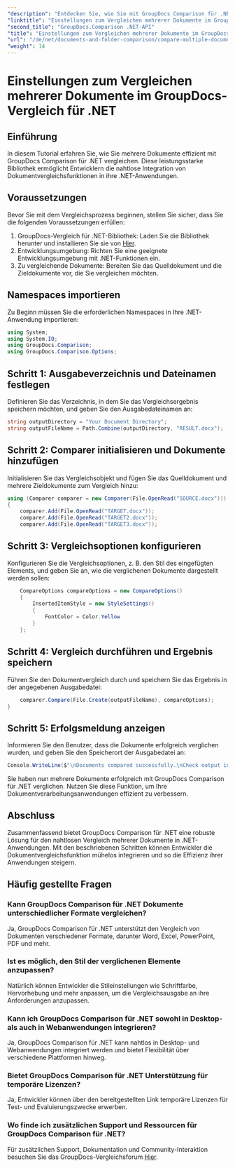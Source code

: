 ```yaml
---
"description": "Entdecken Sie, wie Sie mit GroupDocs Comparison für .NET mühelos mehrere Dokumente vergleichen. Folgen Sie unserer Schritt-für-Schritt-Anleitung für eine reibungslose Dokumentenverarbeitung."
"linktitle": "Einstellungen zum Vergleichen mehrerer Dokumente im GroupDocs-Vergleich für .NET"
"second_title": "GroupDocs.Comparison .NET-API"
"title": "Einstellungen zum Vergleichen mehrerer Dokumente im GroupDocs-Vergleich für .NET"
"url": "/de/net/documents-and-folder-comparison/compare-multiple-documents-settings-dotnet/"
"weight": 14
---
```


# Einstellungen zum Vergleichen mehrerer Dokumente im GroupDocs-Vergleich für .NET

## Einführung
In diesem Tutorial erfahren Sie, wie Sie mehrere Dokumente effizient mit GroupDocs Comparison für .NET vergleichen. Diese leistungsstarke Bibliothek ermöglicht Entwicklern die nahtlose Integration von Dokumentvergleichsfunktionen in ihre .NET-Anwendungen.
## Voraussetzungen
Bevor Sie mit dem Vergleichsprozess beginnen, stellen Sie sicher, dass Sie die folgenden Voraussetzungen erfüllen:
1. GroupDocs-Vergleich für .NET-Bibliothek: Laden Sie die Bibliothek herunter und installieren Sie sie von [Hier](https://releases.groupdocs.com/comparison/net/).
2. Entwicklungsumgebung: Richten Sie eine geeignete Entwicklungsumgebung mit .NET-Funktionen ein.
3. Zu vergleichende Dokumente: Bereiten Sie das Quelldokument und die Zieldokumente vor, die Sie vergleichen möchten.

## Namespaces importieren
Zu Beginn müssen Sie die erforderlichen Namespaces in Ihre .NET-Anwendung importieren:
```csharp
using System;
using System.IO;
using GroupDocs.Comparison;
using GroupDocs.Comparison.Options;
```
## Schritt 1: Ausgabeverzeichnis und Dateinamen festlegen
Definieren Sie das Verzeichnis, in dem Sie das Vergleichsergebnis speichern möchten, und geben Sie den Ausgabedateinamen an:
```csharp
string outputDirectory = "Your Document Directory";
string outputFileName = Path.Combine(outputDirectory, "RESULT.docx");
```
## Schritt 2: Comparer initialisieren und Dokumente hinzufügen
Initialisieren Sie das Vergleichsobjekt und fügen Sie das Quelldokument und mehrere Zieldokumente zum Vergleich hinzu:
```csharp
using (Comparer comparer = new Comparer(File.OpenRead("SOURCE.docx")))
{
    comparer.Add(File.OpenRead("TARGET.docx"));
    comparer.Add(File.OpenRead("TARGET2.docx"));
    comparer.Add(File.OpenRead("TARGET3.docx"));
```
## Schritt 3: Vergleichsoptionen konfigurieren
Konfigurieren Sie die Vergleichsoptionen, z. B. den Stil des eingefügten Elements, und geben Sie an, wie die verglichenen Dokumente dargestellt werden sollen:
```csharp
    CompareOptions compareOptions = new CompareOptions()
    {
        InsertedItemStyle = new StyleSettings()
        {
            FontColor = Color.Yellow
        }
    };
```
## Schritt 4: Vergleich durchführen und Ergebnis speichern
Führen Sie den Dokumentvergleich durch und speichern Sie das Ergebnis in der angegebenen Ausgabedatei:
```csharp
    comparer.Compare(File.Create(outputFileName), compareOptions);
}
```
## Schritt 5: Erfolgsmeldung anzeigen
Informieren Sie den Benutzer, dass die Dokumente erfolgreich verglichen wurden, und geben Sie den Speicherort der Ausgabedatei an:
```csharp
Console.WriteLine($"\nDocuments compared successfully.\nCheck output in {outputDirectory}.");
```
Sie haben nun mehrere Dokumente erfolgreich mit GroupDocs Comparison für .NET verglichen. Nutzen Sie diese Funktion, um Ihre Dokumentverarbeitungsanwendungen effizient zu verbessern.

## Abschluss
Zusammenfassend bietet GroupDocs Comparison für .NET eine robuste Lösung für den nahtlosen Vergleich mehrerer Dokumente in .NET-Anwendungen. Mit den beschriebenen Schritten können Entwickler die Dokumentvergleichsfunktion mühelos integrieren und so die Effizienz ihrer Anwendungen steigern.
## Häufig gestellte Fragen
### Kann GroupDocs Comparison für .NET Dokumente unterschiedlicher Formate vergleichen?
Ja, GroupDocs Comparison für .NET unterstützt den Vergleich von Dokumenten verschiedener Formate, darunter Word, Excel, PowerPoint, PDF und mehr.
### Ist es möglich, den Stil der verglichenen Elemente anzupassen?
Natürlich können Entwickler die Stileinstellungen wie Schriftfarbe, Hervorhebung und mehr anpassen, um die Vergleichsausgabe an ihre Anforderungen anzupassen.
### Kann ich GroupDocs Comparison für .NET sowohl in Desktop- als auch in Webanwendungen integrieren?
Ja, GroupDocs Comparison für .NET kann nahtlos in Desktop- und Webanwendungen integriert werden und bietet Flexibilität über verschiedene Plattformen hinweg.
### Bietet GroupDocs Comparison für .NET Unterstützung für temporäre Lizenzen?
Ja, Entwickler können über den bereitgestellten Link temporäre Lizenzen für Test- und Evaluierungszwecke erwerben.
### Wo finde ich zusätzlichen Support und Ressourcen für GroupDocs Comparison für .NET?
Für zusätzlichen Support, Dokumentation und Community-Interaktion besuchen Sie das GroupDocs-Vergleichsforum [Hier](https://forum.groupdocs.com/c/comparison/12).
